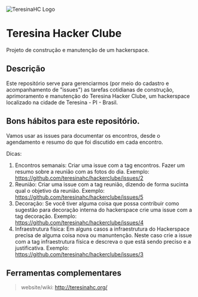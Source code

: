 ![TeresinaHC Logo](/thc_logo.png)
# Teresina Hacker Clube #
Projeto de construção e manutenção de um hackerspace.

## Descrição ##

Este repositório serve para gerenciarmos (por meio do cadastro e acompanhamento de "issues") as tarefas cotidianas de construção, aprimoramento e manutenção do Teresina Hacker Clube, um hackerspace localizado na cidade de Teresina - PI - Brasil.

## Bons hábitos para este repositório. ##

Vamos usar as issues para documentar os encontros, desde o agendamento e resumo do que foi discutido em cada encontro.

Dicas:

1. Encontros semanais: Criar uma issue com a tag encontros. Fazer um resumo sobre a reunião com as fotos do dia. Exemplo: https://github.com/teresinahc/hackerclube/issues/2
2. Reunião: Criar uma issue com a tag reunião, dizendo de forma sucinta qual o objetivo da reunião. Exemplo: https://github.com/teresinahc/hackerclube/issues/5
3. Decoração: Se você tiver alguma coisa que possa contribuir como sugestão para decoração interna do hackerspace crie uma issue com a tag decoração. Exemplo: https://github.com/teresinahc/hackerclube/issues/4
4. Infraestrutura física: Em alguns casos a infraestrutura do Hackerspace precisa de alguma coisa nova ou manuntenção. Neste caso crie a issue com a tag infraestrutura física e descreva o que está sendo preciso e a justificativa. Exemplo: https://github.com/teresinahc/hackerclube/issues/3

## Ferramentas complementares ##

> website/wiki: http://teresinahc.org/
